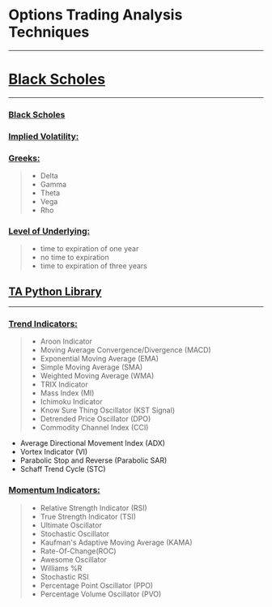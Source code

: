 # **Options Trading Analysis Techniques**
---

# [Black Scholes](blackScholes)
---
### [Black Scholes](blackScholes/blackScholes.ipynb) 


### [Implied Volatility:](blackScholes/impliedVol.ipynb)


### [Greeks:](blackScholes/greeks.ipynb)
> - Delta
> - Gamma
> - Theta
> - Vega
> - Rho


### [Level of Underlying:](blackScholes/levelUnderlying.ipynb)
> - time to expiration of one year
> - no time to expiration 
> - time to expiration of three years 




## [TA Python Library](https://github.com/bukosabino/ta)
---
### [Trend Indicators:](ta_library_indicators/trendIndicators.ipynb)
> - Aroon Indicator 
> - Moving Average Convergence/Divergence (MACD)
> - Exponential Moving Average (EMA)
> - Simple Moving Average (SMA)
> - Weighted Moving Average (WMA)
> - TRIX Indicator
> - Mass Index (MI)
> - Ichimoku Indicator 
> - Know Sure Thing Oscillator (KST Signal)
> - Detrended Price Oscillator (DPO)
> - Commodity Channel Index (CCI)

- Average Directional Movement Index (ADX)
- Vortex Indicator (VI)
- Parabolic Stop and Reverse (Parabolic SAR)
- Schaff Trend Cycle (STC)






### [Momentum Indicators:](ta_library_indicators/momentumIndicators.ipynb)
> - Relative Strength Indicator (RSI)
> - True Strength Indicator (TSI)
> - Ultimate Oscillator 
> - Stochastic Oscillator
> - Kaufman's Adaptive Moving Average (KAMA)
> - Rate-Of-Change(ROC)
> - Awesome Oscillator
> - Williams %R
> - Stochastic RSI
> - Percentage Point Oscillator (PPO)
> - Percentage Volume Oscillator (PVO)

